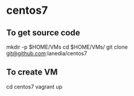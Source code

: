 # centos7

## To get source code 
mkdir -p $HOME/VMs
cd $HOME/VMs/
git clone git@github.com:lanedia/centos7

## To create VM

cd centos7
vagrant up


